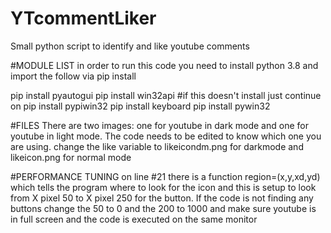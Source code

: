 # YTcommentLiker
Small python script to identify and like youtube comments


#MODULE LIST
in order to run this code you need to install python 3.8 and import the follow via pip install

pip install pyautogui
pip install win32api   #if this doesn't install just continue on
pip install pypiwin32
pip install keyboard
pip install pywin32


#FILES
There are two images: one for youtube in dark mode and one for youtube in light mode. The code needs to be edited to know which one you are using.
change the like variable to likeicondm.png for darkmode and likeicon.png for normal mode

#PERFORMANCE TUNING
on line #21 there is a function  region=(x,y,xd,yd)   which tells the program where to look for the icon and this is setup to look from X pixel 50 to X pixel 250 for the button. 
If the code is not finding any buttons change the 50 to 0 and the 200 to 1000 and make sure youtube is in full screen and the code is executed on the same monitor

